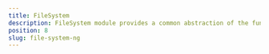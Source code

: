```yaml
---
title: FileSystem
description: FileSystem module provides a common abstraction of the functionality responsible for accessing and modifing files and Folders in a NativeScript Angular application. This module provides methods allowing creating,  updating, deleting and finding a path for specific FIles and Folders. 
position: 8
slug: file-system-ng
---
```

